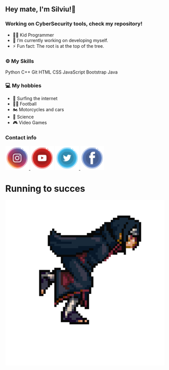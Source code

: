 ## Hey mate, I'm Silviu!👾
### Working on CyberSecurity tools, check my repository!

- 👨🏻‍ Kid Programmer
- 🔭 I’m currently working on developing myself.
- ⚡ Fun fact: The root is at the top of the tree.

### ⚙️ My Skills
Python C++ Git HTML CSS JavaScript 
Bootstrap Java

### 💻 My hobbies
- 📡 Surfing the internet
- 👨🏻‍ Football 
- 🏍️ Motorcycles and cars
- 🤖 Science
- 🎮 Video Games

### Contact info
<div>
  <a href="https://www.instagram.com/zewutz/"> <img src="https://raw.githubusercontent.com/zewutz/zewutz/main/icons/instagram.png" width="75" height="75" alt=Instagram"/> </a>
  <a href="https://www.youtube.com/channel/UCQN8y19r-Nq-8toTiEb6wMw"> <img src="https://raw.githubusercontent.com/zewutz/zewutz/main/icons/youtube.png" width="75" height="75" alt="youtube"/></a> 
  <a href="https://twitter.com/silviu_birsan"> <img src="https://raw.githubusercontent.com/zewutz/zewutz/main/icons/twitter.png" width="75" height="75" alt="Twitter"/> </a>
  <a href="https://www.facebook.com/zewutz/"> <img src="https://raw.githubusercontent.com/zewutz/zewutz/main/icons/facebook.png" width="75" height="75" alt="Facebook"/> </a>
</div>

# Running to succes
![cat](https://raw.githubusercontent.com/zewutz/zewutz/main/icons/run.gif)

